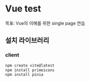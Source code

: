# Vue test

목표: Vue의 이해를 위한 single page 연습


## 설치 라이브러리 
### client
```bash
npm create vite@latest
npm install primeicons
npm install pinia

